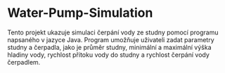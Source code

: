 # Water-Pump-Simulation
Tento projekt ukazuje simulaci čerpání vody ze studny pomocí programu napsaného v jazyce Java.  Program umožňuje uživateli zadat parametry studny a čerpadla, jako je průměr studny, minimální a maximální výška hladiny vody, rychlost přítoku vody do studny a rychlost čerpání vody čerpadlem.
